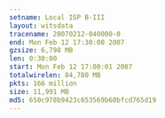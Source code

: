```yaml
---
setname: Local ISP B-III
layout: witsdata
tracename: 20070212-040000-0
end: Mon Feb 12 17:30:00 2007
gzsize: 6,798 MB
len: 0:30:00
start: Mon Feb 12 17:00:01 2007
totalwirelen: 84,780 MB
pkts: 166 million
size: 11,991 MB
md5: 650c978b9423c653569b60bfcd765d19
---
```

